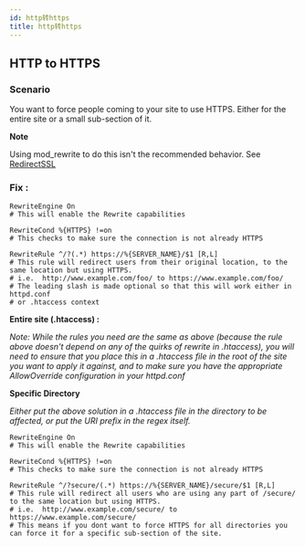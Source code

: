 ```yaml
---
id: http转https
title: http转https
---
```


## HTTP to HTTPS

### Scenario 

You want to force people coming to your site to use HTTPS. Either for the entire site or a small sub-section of it.

**Note**

Using mod_rewrite to do this isn't the recommended behavior. See [RedirectSSL](https://wiki.apache.org/httpd/RedirectSSL)



### Fix :



```
RewriteEngine On
# This will enable the Rewrite capabilities

RewriteCond %{HTTPS} !=on
# This checks to make sure the connection is not already HTTPS

RewriteRule ^/?(.*) https://%{SERVER_NAME}/$1 [R,L]
# This rule will redirect users from their original location, to the same location but using HTTPS.
# i.e.  http://www.example.com/foo/ to https://www.example.com/foo/
# The leading slash is made optional so that this will work either in httpd.conf
# or .htaccess context
```

**Entire site (.htaccess) :**

*Note: While the rules you need are the same as above (because the rule above doesn't depend on any of the quirks of rewrite in .htaccess), you will need to ensure that you place this in a .htaccess file in the root of the site you want to apply it against, and to make sure you have the appropriate AllowOverride configuration in your httpd.conf*

**Specific Directory**

*Either put the above solution in a .htaccess file in the directory to be affected, or put the URI prefix in the regex itself.*



```
RewriteEngine On
# This will enable the Rewrite capabilities

RewriteCond %{HTTPS} !=on
# This checks to make sure the connection is not already HTTPS

RewriteRule ^/?secure/(.*) https://%{SERVER_NAME}/secure/$1 [R,L]
# This rule will redirect all users who are using any part of /secure/ to the same location but using HTTPS.
# i.e.  http://www.example.com/secure/ to https://www.example.com/secure/
# This means if you dont want to force HTTPS for all directories you can force it for a specific sub-section of the site.
```

